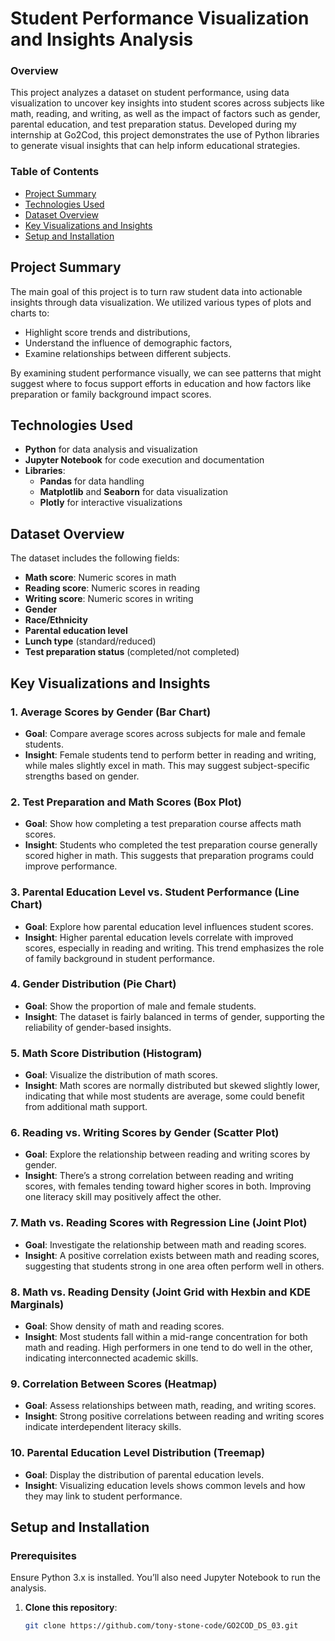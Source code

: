 # Student Performance Visualization and Insights Analysis

### Overview
This project analyzes a dataset on student performance, using data visualization to uncover key insights into student scores across subjects like math, reading, and writing, as well as the impact of factors such as gender, parental education, and test preparation status. Developed during my internship at Go2Cod, this project demonstrates the use of Python libraries to generate visual insights that can help inform educational strategies.

### Table of Contents
- [Project Summary](#project-summary)
- [Technologies Used](#technologies-used)
- [Dataset Overview](#dataset-overview)
- [Key Visualizations and Insights](#key-visualizations-and-insights)
- [Setup and Installation](#setup-and-installation)

## Project Summary
The main goal of this project is to turn raw student data into actionable insights through data visualization. We utilized various types of plots and charts to:
- Highlight score trends and distributions,
- Understand the influence of demographic factors,
- Examine relationships between different subjects.

By examining student performance visually, we can see patterns that might suggest where to focus support efforts in education and how factors like preparation or family background impact scores.

## Technologies Used
- **Python** for data analysis and visualization
- **Jupyter Notebook** for code execution and documentation
- **Libraries**:
  - **Pandas** for data handling
  - **Matplotlib** and **Seaborn** for data visualization
  - **Plotly** for interactive visualizations

## Dataset Overview
The dataset includes the following fields:
- **Math score**: Numeric scores in math
- **Reading score**: Numeric scores in reading
- **Writing score**: Numeric scores in writing
- **Gender**
- **Race/Ethnicity**
- **Parental education level**
- **Lunch type** (standard/reduced)
- **Test preparation status** (completed/not completed)


## Key Visualizations and Insights

### 1. Average Scores by Gender (Bar Chart)
   - **Goal**: Compare average scores across subjects for male and female students.
   - **Insight**: Female students tend to perform better in reading and writing, while males slightly excel in math. This may suggest subject-specific strengths based on gender.

### 2. Test Preparation and Math Scores (Box Plot)
   - **Goal**: Show how completing a test preparation course affects math scores.
   - **Insight**: Students who completed the test preparation course generally scored higher in math. This suggests that preparation programs could improve performance.

### 3. Parental Education Level vs. Student Performance (Line Chart)
   - **Goal**: Explore how parental education level influences student scores.
   - **Insight**: Higher parental education levels correlate with improved scores, especially in reading and writing. This trend emphasizes the role of family background in student performance.

### 4. Gender Distribution (Pie Chart)
   - **Goal**: Show the proportion of male and female students.
   - **Insight**: The dataset is fairly balanced in terms of gender, supporting the reliability of gender-based insights.

### 5. Math Score Distribution (Histogram)
   - **Goal**: Visualize the distribution of math scores.
   - **Insight**: Math scores are normally distributed but skewed slightly lower, indicating that while most students are average, some could benefit from additional math support.

### 6. Reading vs. Writing Scores by Gender (Scatter Plot)
   - **Goal**: Explore the relationship between reading and writing scores by gender.
   - **Insight**: There’s a strong correlation between reading and writing scores, with females tending toward higher scores in both. Improving one literacy skill may positively affect the other.

### 7. Math vs. Reading Scores with Regression Line (Joint Plot)
   - **Goal**: Investigate the relationship between math and reading scores.
   - **Insight**: A positive correlation exists between math and reading scores, suggesting that students strong in one area often perform well in others.

### 8. Math vs. Reading Density (Joint Grid with Hexbin and KDE Marginals)
   - **Goal**: Show density of math and reading scores.
   - **Insight**: Most students fall within a mid-range concentration for both math and reading. High performers in one tend to do well in the other, indicating interconnected academic skills.

### 9. Correlation Between Scores (Heatmap)
   - **Goal**: Assess relationships between math, reading, and writing scores.
   - **Insight**: Strong positive correlations between reading and writing scores indicate interdependent literacy skills.

### 10. Parental Education Level Distribution (Treemap)
   - **Goal**: Display the distribution of parental education levels.
   - **Insight**: Visualizing education levels shows common levels and how they may link to student performance.

## Setup and Installation

### Prerequisites
Ensure Python 3.x is installed. You’ll also need Jupyter Notebook to run the analysis.

1. **Clone this repository**:
   ```bash
   git clone https://github.com/tony-stone-code/GO2COD_DS_03.git
